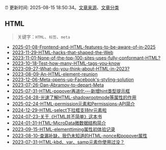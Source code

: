 :alarm_clock: 更新时间: 2025-08-15 18:50:34。[文章来源](/README.md)、[文章分类](/TAGS.md)

## HTML


> 关键字：`HTML`、`标签`、`meta`



- [2025-01-08-Frontend-and-HTML-features-to-be-aware-of-in-2025](https://frontendfoc.us/issues/674) 
- [2023-11-29-HTML-hacks-that-shaped-the-Web](https://frontendfoc.us/issues/620) 
- [2023-11-01-None-of-the-top-100-sites-uses-fully-conformant-HTML?](https://frontendfoc.us/issues/616) 
- [2023-10-18-Test-how-many-HTML-tags-you-know](https://frontendfoc.us/issues/614) 
- [2023-09-27-What-do-you-think-about-HTML-in-2023?](https://frontendfoc.us/issues/611) 
- [2023-08-09-An-HTML-element-reunion](https://frontendfoc.us/issues/605) 
- [2023-12-06-Meta-opens-up-Facebook's-styling-solution](https://react.statuscode.com/issues/365) 
- [2023-07-26-Dan-Abramov-to-depart-Meta](https://react.statuscode.com/issues/349) 
- [2025-07-31-HTML-popover再进化-–-新增hint类型提示框](https://www.zhangxinxu.com/wordpress/2025/07/html-popover-hint/) 
- [2025-04-28-光速了解HTML-shadowrootmode等属性的作用](https://www.zhangxinxu.com/wordpress/2025/04/html-shadowrootmode-shadowrootserializable/) 
- [2025-02-24-HTML-permission元素和Permissions-API简介](https://www.zhangxinxu.com/wordpress/2025/02/html-permission-api/) 
- [2024-12-29-HTML-select下拉框支持hr元素啦](https://www.zhangxinxu.com/wordpress/2024/12/html-select-support-hr/) 
- [2024-07-23-关于《HTML并不简单》这本书](https://www.zhangxinxu.com/wordpress/2024/07/html%e5%b9%b6%e4%b8%8d%e7%ae%80%e5%8d%95/) 
- [2024-01-31-HTML-MicroData微数据结构简介](https://www.zhangxinxu.com/wordpress/2024/01/html-microdata/) 
- [2023-09-15-HTML-elementtiming属性初体验记录](https://www.zhangxinxu.com/wordpress/2023/09/html-elementtiming-attribute/) 
- [2023-08-10-查漏补缺，我仍未知道的HTML-nonce和popover属性](https://www.zhangxinxu.com/wordpress/2023/08/html-attribute-nonce-translate/) 
- [2023-07-31-HTML-kbd、var、samp元素你使用过没？](https://www.zhangxinxu.com/wordpress/2023/07/html-samp-element/) 
